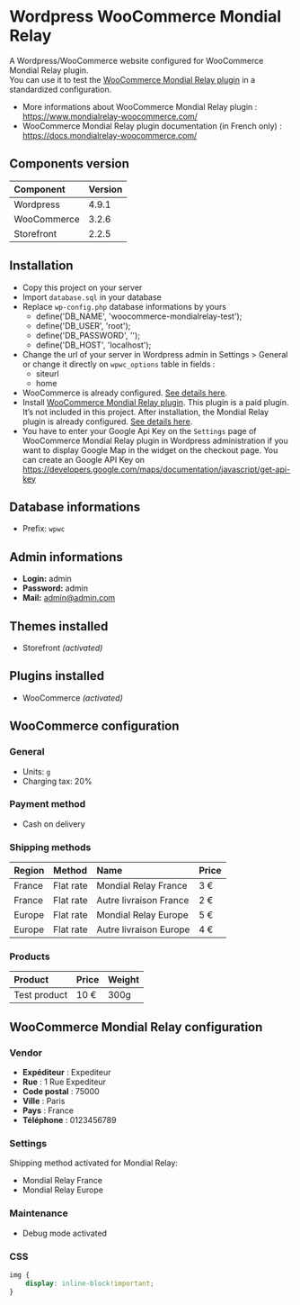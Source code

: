 # Wordpress WooCommerce Mondial Relay

A Wordpress/WooCommerce website configured for WooCommerce Mondial Relay plugin.<br>
You can use it to test the [WooCommerce Mondial Relay plugin](https://www.mondialrelay-woocommerce.com) in a standardized configuration.

- More informations about WooCommerce Mondial Relay plugin : https://www.mondialrelay-woocommerce.com/<br>
- WooCommerce Mondial Relay plugin documentation (in French only) : https://docs.mondialrelay-woocommerce.com/

## Components version

Component | Version
|:--- |:----
Wordpress | 4.9.1
WooCommerce | 3.2.6
Storefront | 2.2.5

## Installation

- Copy this project on your server
- Import `database.sql` in your database
- Replace `wp-config.php` database informations by yours
	- define('DB_NAME', 'woocommerce-mondialrelay-test');
	- define('DB_USER', 'root');
	- define('DB_PASSWORD', '');
	- define('DB_HOST', 'localhost');
- Change the url of your server in Wordpress admin in Settings > General or change it directly on `wpwc_options` table in fields :
	- siteurl
	- home
- WooCommerce is already configured. [See details here](#woocommerce-configuration).
- Install [WooCommerce Mondial Relay plugin](https://www.mondialrelay-woocommerce.com/).
This plugin is a paid plugin. It’s not included in this project.
After installation, the Mondial Relay plugin is already configured. [See details here](#woocommerce-mondial-relay-configuration).
- You have to enter your Google Api Key on the ``Settings`` page of WooCommerce Mondial Relay plugin in Wordpress administration if you want to display Google Map in the widget on the checkout page.
You can create an Google API Key on https://developers.google.com/maps/documentation/javascript/get-api-key

## Database informations

- Prefix: ``wpwc``

## Admin informations

- **Login:** admin
- **Password:** admin
- **Mail:** admin@admin.com

## Themes installed

- Storefront *(activated)*

## Plugins installed

- WooCommerce *(activated)*

## WooCommerce configuration

### General

- Units: ``g``
- Charging tax: 20%

### Payment method

- Cash on delivery

### Shipping methods

Region | Method | Name | Price
|:--- |:---- |:---- |:----
France | Flat rate | Mondial Relay France | 3 €
France | Flat rate | Autre livraison France | 2 €
Europe | Flat rate | Mondial Relay Europe | 5 €
Europe | Flat rate | Autre livraison Europe | 4 €

### Products

Product | Price | Weight
|:--- |:---- |:----
Test product | 10 € | 300g

## WooCommerce Mondial Relay configuration

### Vendor

- **Expéditeur** : Expediteur
- **Rue** : 1 Rue Expediteur
- **Code postal** : 75000
- **Ville** : Paris
- **Pays** : France
- **Téléphone** : 0123456789

### Settings

Shipping method activated for Mondial Relay:

- Mondial Relay France
- Mondial Relay Europe

### Maintenance

- Debug mode activated

### CSS

```css
img {
    display: inline-block!important;
}
```
